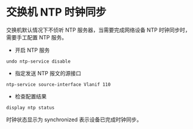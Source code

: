 # 交换机 NTP 时钟同步
交换机默认情况下不侦听 NTP 服务器，当需要完成网络设备 NTP 时钟同步时，需要手工配置 NTP 服务。
- 开启 NTP 服务
```shell
undo ntp-service disable 
```
- 指定发送 NTP 报文的源接口
```shell
ntp-service source-interface Vlanif 110
```
- 检查配置结果
```shell
display ntp status
```
时钟状态显示为 synchronized 表示设备已完成时钟同步。
